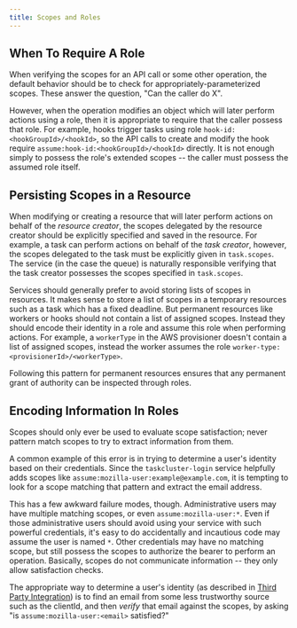 ```yaml
---
title: Scopes and Roles
---
```


## When To Require A Role

When verifying the scopes for an API call or some other operation, the default behavior should be to check for appropriately-parameterized scopes.
These answer the question, "Can the caller do X".

However, when the operation modifies an object which will later perform actions using a role, then it is appropriate to require that the caller possess that role.
For example, hooks trigger tasks using role `hook-id:<hookGroupId>/<hookId>`, so the API calls to create and modify the hook require `assume:hook-id:<hookGroupId>/<hookId>` directly.
It is not enough simply to possess the role's extended scopes -- the caller must possess the assumed role itself.

## Persisting Scopes in a Resource

When modifying or creating a resource that will later perform actions on behalf of the _resource creator_,
the scopes delegated by the resource creator should be explicitly specified and saved in the resource.
For example, a task can perform actions on behalf of the _task creator_, however, the scopes delegated to the
task must be explicitly given in `task.scopes`. The service (in the case the queue) is naturally responsible
verifying that the task creator possesses the scopes specified in `task.scopes`.

Services should generally prefer to avoid storing lists of scopes in resources. It makes sense to store a list of
scopes in a temporary resources such as a task which has a fixed deadline. But permanent resources like workers
or hooks should not contain a list of assigned scopes. Instead they should encode their identity in a role and
assume this role when performing actions. For example, a `workerType` in the AWS provisioner doesn't contain a
list of assigned scopes, instead the worker assumes the role `worker-type:<provisionerId>/<workerType>`.

Following this pattern for permanent resources ensures that any permanent grant of authority can be inspected through roles.

## Encoding Information In Roles

Scopes should only ever be used to evaluate scope satisfaction; never pattern match scopes to try to extract information from them.

A common example of this error is in trying to determine a user's identity based on their credentials.
Since the `taskcluster-login` service helpfully adds scopes like `assume:mozilla-user:example@example.com`, it is tempting to look for a scope matching that pattern and extract the email address.

This has a few awkward failure modes, though.
Administrative users may have multiple matching scopes, or even `assume:mozilla-user:*`.
Even if those administrative users should avoid using your service with such powerful credentials, it's easy to do accidentally and incautious code may assume the user is named `*`.
Other credentials may have no matching scope, but still possess the scopes to authorize the bearer to perform an operation.
Basically, scopes do not communicate information -- they only allow satisfaction checks.

The appropriate way to determine a user's identity (as described in [Third Party Integration](/docs/manual/integrations/apis/3rdparty)) is to find an email from some less trustworthy source such as the clientId, and then *verify* that email against the scopes, by asking "is `assume:mozilla-user:<email>` satisfied?"